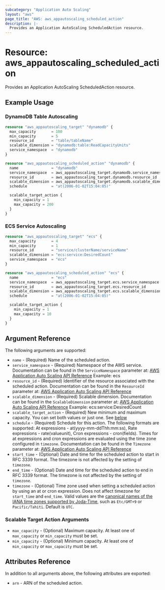 ```yaml
---
subcategory: "Application Auto Scaling"
layout: "aws"
page_title: "AWS: aws_appautoscaling_scheduled_action"
description: |-
  Provides an Application AutoScaling ScheduledAction resource.
---
```


# Resource: aws_appautoscaling_scheduled_action

Provides an Application AutoScaling ScheduledAction resource.

## Example Usage

### DynamoDB Table Autoscaling

```terraform
resource "aws_appautoscaling_target" "dynamodb" {
  max_capacity       = 100
  min_capacity       = 5
  resource_id        = "table/tableName"
  scalable_dimension = "dynamodb:table:ReadCapacityUnits"
  service_namespace  = "dynamodb"
}

resource "aws_appautoscaling_scheduled_action" "dynamodb" {
  name               = "dynamodb"
  service_namespace  = aws_appautoscaling_target.dynamodb.service_namespace
  resource_id        = aws_appautoscaling_target.dynamodb.resource_id
  scalable_dimension = aws_appautoscaling_target.dynamodb.scalable_dimension
  schedule           = "at(2006-01-02T15:04:05)"

  scalable_target_action {
    min_capacity = 1
    max_capacity = 200
  }
}
```

### ECS Service Autoscaling

```terraform
resource "aws_appautoscaling_target" "ecs" {
  max_capacity       = 4
  min_capacity       = 1
  resource_id        = "service/clusterName/serviceName"
  scalable_dimension = "ecs:service:DesiredCount"
  service_namespace  = "ecs"
}

resource "aws_appautoscaling_scheduled_action" "ecs" {
  name               = "ecs"
  service_namespace  = aws_appautoscaling_target.ecs.service_namespace
  resource_id        = aws_appautoscaling_target.ecs.resource_id
  scalable_dimension = aws_appautoscaling_target.ecs.scalable_dimension
  schedule           = "at(2006-01-02T15:04:05)"

  scalable_target_action {
    min_capacity = 1
    max_capacity = 10
  }
}
```

## Argument Reference

The following arguments are supported:

* `name` - (Required) Name of the scheduled action.
* `service_namespace` - (Required) Namespace of the AWS service. Documentation can be found in the `ServiceNamespace` parameter at: [AWS Application Auto Scaling API Reference](https://docs.aws.amazon.com/autoscaling/application/APIReference/API_PutScheduledAction.html) Example: ecs
* `resource_id` - (Required) Identifier of the resource associated with the scheduled action. Documentation can be found in the `ResourceId` parameter at: [AWS Application Auto Scaling API Reference](https://docs.aws.amazon.com/autoscaling/application/APIReference/API_PutScheduledAction.html)
* `scalable_dimension` - (Required) Scalable dimension. Documentation can be found in the `ScalableDimension` parameter at: [AWS Application Auto Scaling API Reference](https://docs.aws.amazon.com/autoscaling/application/APIReference/API_PutScheduledAction.html) Example: ecs:service:DesiredCount
* `scalable_target_action` - (Required) New minimum and maximum capacity. You can set both values or just one. See [below](#scalable-target-action-arguments)
* `schedule` - (Required) Schedule for this action. The following formats are supported: At expressions - at(yyyy-mm-ddThh:mm:ss), Rate expressions - rate(valueunit), Cron expressions - cron(fields). Times for at expressions and cron expressions are evaluated using the time zone configured in `timezone`. Documentation can be found in the `Timezone` parameter at: [AWS Application Auto Scaling API Reference](https://docs.aws.amazon.com/autoscaling/application/APIReference/API_PutScheduledAction.html)
* `start_time` - (Optional) Date and time for the scheduled action to start in RFC 3339 format. The timezone is not affected by the setting of `timezone`.
* `end_time` - (Optional) Date and time for the scheduled action to end in RFC 3339 format. The timezone is not affected by the setting of `timezone`.
* `timezone` - (Optional) Time zone used when setting a scheduled action by using an at or cron expression. Does not affect timezone for `start_time` and `end_time`. Valid values are the [canonical names of the IANA time zones supported by Joda-Time](https://www.joda.org/joda-time/timezones.html), such as `Etc/GMT+9` or `Pacific/Tahiti`. Default is `UTC`.

### Scalable Target Action Arguments

* `max_capacity` - (Optional) Maximum capacity. At least one of `max_capacity` or `min_capacity` must be set.
* `min_capacity` - (Optional) Minimum capacity. At least one of `min_capacity` or `max_capacity` must be set.

## Attributes Reference

In addition to all arguments above, the following attributes are exported:

* `arn` - ARN of the scheduled action.
